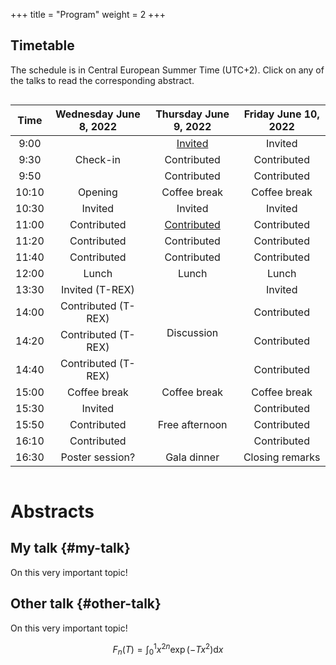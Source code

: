 +++
title = "Program"
weight = 2
+++

## Timetable

The schedule is in Central European Summer Time (UTC+2).  Click on any of the
talks to read the corresponding abstract.

<div style="overflow-x:auto;">
<table>
<thead>
<tr class="header">
<th style="text-align: center;">Time</th>
<th style="text-align: center;">Wednesday June 8, 2022</th>
<th style="text-align: center;">Thursday June 9, 2022</th>
<th style="text-align: center;">Friday June 10, 2022</th>
</tr>
</thead>
  <tbody id="x">
   <tr style="text-align: center;">
      <td>9:00</td>
      <!-- Day 1 -->
      <td rowspan="3">Check-in</td>
      <!-- Day 2 -->
      <td><a href="#my-talk">Invited</a></td>
      <!-- Day 3 -->
      <td>Invited</td>
   </tr>
   <tr style="text-align: center;">
      <td>9:30</td>
      <!-- Day 1 -->
      <!-- Day 2 -->
      <td>Contributed</td>
      <!-- Day 3 -->
      <td>Contributed</td>
   </tr>
   <tr style="text-align: center;">
      <td>9:50</td>
      <!-- Day 1 -->
      <!-- Day 2 -->
      <td>Contributed</td>
      <!-- Day 3 -->
      <td>Contributed</td>
   </tr>
   <tr style="text-align: center;">
      <td>10:10</td>
      <!-- Day 1 -->
      <td>Opening</td>
      <!-- Day 2 -->
      <td>Coffee break</td>
      <!-- Day 3 -->
      <td>Coffee break</td>
   </tr>
   <tr style="text-align: center;">
      <td>10:30</td>
      <!-- Day 1 -->
      <td>Invited</td>
      <!-- Day 2 -->
      <td>Invited</td>
      <!-- Day 3 -->
      <td>Invited</td>
   </tr>
   <tr style="text-align: center;">
      <td>11:00</td>
      <!-- Day 1 -->
      <td>Contributed</td>
      <!-- Day 2 -->
      <td><a href="#other-talk">Contributed</a></td>
      <!-- Day 3 -->
      <td>Contributed</td>
   </tr>
   <tr style="text-align: center;">
      <td>11:20</td>
      <!-- Day 1 -->
      <td>Contributed</td>
      <!-- Day 2 -->
      <td>Contributed</td>
      <!-- Day 3 -->
      <td>Contributed</td>
   </tr>
   <tr style="text-align: center;">
      <td>11:40</td>
      <!-- Day 1 -->
      <td>Contributed</td>
      <!-- Day 2 -->
      <td>Contributed</td>
      <!-- Day 3 -->
      <td>Contributed</td>
   </tr>
   <tr style="text-align: center;">
      <td>12:00</td>
      <!-- Day 1 -->
      <td>Lunch</td>
      <!-- Day 2 -->
      <td>Lunch</td>
      <!-- Day 3 -->
      <td>Lunch</td>
   </tr>
   <tr style="text-align: center;">
      <td>13:30</td>
      <!-- Day 1 -->
      <td>Invited (T-REX)</td>
      <!-- Day 2 -->
      <td rowspan="4">Discussion</td>
      <!-- Day 3 -->
      <td>Invited</td>
   </tr>
   <tr style="text-align: center;">
      <td>14:00</td>
      <!-- Day 1 -->
      <td>Contributed (T-REX)</td>
      <!-- Day 2 -->
      <!-- Day 3 -->
      <td>Contributed</td>
   </tr>
   <tr style="text-align: center;">
      <td>14:20</td>
      <td>Contributed (T-REX)</td>
      <!-- Day 2 Discussion -->
      <td>Contributed</td>
   </tr>
   <tr style="text-align: center;">
      <td>14:40</td>
      <!-- Day 1 -->
      <td>Contributed (T-REX)</td>
      <!-- Day 2 -->
      <!-- Day 3 -->
      <td>Contributed</td>
   </tr>
   <tr style="text-align: center;">
      <td>15:00</td>
      <!-- Day 1 -->
      <td>Coffee break</td>
      <!-- Day 2 -->
      <td>Coffee break</td>
      <!-- Day 3 -->
      <td>Coffee break</td>
   </tr>
   <tr style="text-align: center;">
      <td>15:30</td>
      <!-- Day 1 -->
      <td>Invited</td>
      <!-- Day 2 -->
      <td rowspan="3">Free afternoon</td>
      <!-- Day 3 -->
      <td>Contributed</td>
   </tr>
   <tr style="text-align: center;">
      <td>15:50</td>
      <!-- Day 1 -->
      <td>Contributed</td>
      <!-- Day 2 -->
      <!-- Day 3 -->
      <td>Contributed</td>
   </tr>
   <tr style="text-align: center;">
      <td>16:10</td>
      <!-- Day 1 -->
      <td>Contributed</td>
      <!-- Day 2 -->
      <!-- Day 3 -->
      <td>Contributed</td>
   </tr>
   <tr style="text-align: center;">
      <td>16:30</td>
      <!-- Day 1 -->
      <td>Poster session?</td>
      <!-- Day 2 -->
      <td>Gala dinner</td>
      <!-- Day 3 -->
      <td>Closing remarks</td>
   </tr>
  </tbody>
</table>
</div>

# Abstracts

## My talk {#my-talk}

On this very important topic!

## Other talk {#other-talk}

On this very important topic!

$$
 F_{n}(T) = \int_{0}^{1} x^{2n}\exp(-Tx^{2})\mathrm{d}x
$$
